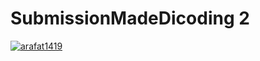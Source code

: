 # SubmissionMadeDicoding 2
[![arafat1419](https://circleci.com/gh/arafat1419/SubmissionMadeDicoding.svg?style=shield)](https://circleci.com/gh/arafat1419/SubmissionMadeDicoding)
